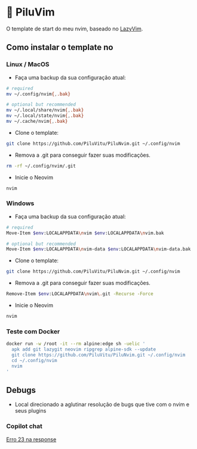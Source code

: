# 🤠 PiluVim

O template de start do meu nvim, baseado no [LazyVim](https://github.com/LazyVim/LazyVim).

## Como instalar o template no

### Linux / MacOS

- Faça uma backup da sua configuração atual:

```bash
# required
mv ~/.config/nvim{,.bak}

# optional but recommended
mv ~/.local/share/nvim{,.bak}
mv ~/.local/state/nvim{,.bak}
mv ~/.cache/nvim{,.bak}
```

- Clone o template:

```bash
git clone https://github.com/PiluVitu/PiluNvim.git ~/.config/nvim
```

- Remova a .git para conseguir fazer suas modificações.

```bash
rm -rf ~/.config/nvim/.git
```

- Inicie o Neovim

```bash
nvim
```

### Windows

- Faça uma backup da sua configuração atual:

```bash
# required
Move-Item $env:LOCALAPPDATA\nvim $env:LOCALAPPDATA\nvim.bak

# optional but recommended
Move-Item $env:LOCALAPPDATA\nvim-data $env:LOCALAPPDATA\nvim-data.bak
```

- Clone o template:

```bash
git clone https://github.com/PiluVitu/PiluNvim.git ~/.config/nvim
```

- Remova a .git para conseguir fazer suas modificações.

```bash
Remove-Item $env:LOCALAPPDATA\nvim\.git -Recurse -Force
```

- Inicie o Neovim

```bash
nvim
```

### Teste com Docker

```bash
docker run -w /root -it --rm alpine:edge sh -uelic '
  apk add git lazygit neovim ripgrep alpine-sdk --update
  git clone https://github.com/PiluVitu/PiluNvim.git ~/.config/nvim
  cd ~/.config/nvim
  nvim
'
```

## Debugs

- Local direcionado a aglutinar resolução de bugs que tive com o nvim e seus plugins

### Copilot chat

[Erro 23 na response](https://github.com/CopilotC-Nvim/CopilotChat.nvim/discussions/382#discussioncomment-10196187)
